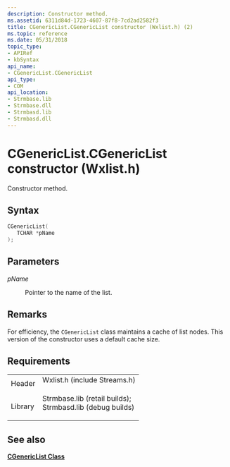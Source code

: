 ```yaml
---
description: Constructor method.
ms.assetid: 6311d84d-1723-4607-87f8-7cd2ad2582f3
title: CGenericList.CGenericList constructor (Wxlist.h) (2)
ms.topic: reference
ms.date: 05/31/2018
topic_type: 
- APIRef
- kbSyntax
api_name: 
- CGenericList.CGenericList
api_type: 
- COM
api_location: 
- Strmbase.lib
- Strmbase.dll
- Strmbasd.lib
- Strmbasd.dll
---
```


# CGenericList.CGenericList constructor (Wxlist.h)

Constructor method.

## Syntax


```C++
CGenericList(
   TCHAR *pName
);
```



## Parameters

<dl> <dt>

*pName* 
</dt> <dd>

Pointer to the name of the list.

</dd> </dl>

## Remarks

For efficiency, the `CGenericList` class maintains a cache of list nodes. This version of the constructor uses a default cache size.

## Requirements



|                    |                                                                                                                                                                                            |
|--------------------|--------------------------------------------------------------------------------------------------------------------------------------------------------------------------------------------|
| Header<br/>  | <dl> <dt>Wxlist.h (include Streams.h)</dt> </dl>                                                                                    |
| Library<br/> | <dl> <dt>Strmbase.lib (retail builds); </dt> <dt>Strmbasd.lib (debug builds)</dt> </dl> |



## See also

<dl> <dt>

[**CGenericList Class**](cgenericlist.md)
</dt> </dl>

 

 




